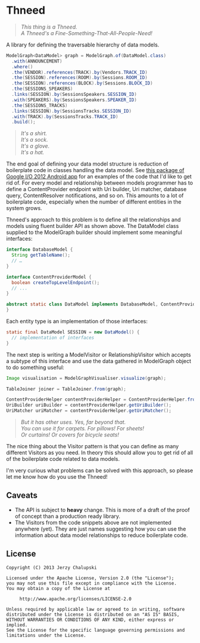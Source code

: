 Thneed
========

> *This thing is a Thneed.*  
> *A Thneed's a Fine-Something-That-All-People-Need!*  

A library for defining the traversable hierarchy of data models.

```java
ModelGraph<DataModel> graph = ModelGraph.of(DataModel.class)
  .with(ANNOUNCEMENT)
  .where()
  .the(VENDOR).references(TRACK).by(Vendors.TRACK_ID)
  .the(SESSION).references(ROOM).by(Sessions.ROOM_ID)
  .the(SESSION).references(BLOCK).by(Sessions.BLOCK_ID)
  .the(SESSIONS_SPEAKERS)
  .links(SESSION).by(SessionsSpeakers.SESSION_ID)
  .with(SPEAKERS).by(SessionsSpeakers.SPEAKER_ID)
  .the(SESSIONS_TRACKS)
  .links(SESSION).by(SessionsTracks.SESSION_ID)
  .with(TRACK).by(SessionsTracks.TRACK_ID)
  .build();
```

> *It's a shirt.*  
> *It's a sock.*  
> *It's a glove.*  
> *It's a hat.*  

The end goal of defining your data model structure is reduction of boilerplate code in classes handling the data model. See [this package of Google I/O 2012 Android app](https://code.google.com/p/iosched/source/browse/#git%2Fandroid%2Fsrc%2Fcom%2Fgoogle%2Fandroid%2Fapps%2Fiosched%2Fprovider) for an examples of the code that I'd like to get rid of. For every model and relationship between models programmer has to define a ContentProvider endpoint with Uri builder, Uri matcher, database query, ContentResolver notifications, and so on. This amounts to a lot of boilerplate code, especially when the number of different entities in the system grows.

Thneed's approach to this problem is to define all the relationships and models using fluent builder API as shown above. The DataModel class supplied to the ModelGraph builder should implement some meaningful interfaces:

```java
interface DatabaseModel {
  String getTableName();
  // …
}

interface ContentProviderModel {
  boolean createTopLevelEndpoint();
  // ...
}

abstract static class DataModel implements DatabaseModel, ContentProviderModel {
}
```

Each entity type is an implementation of those interfaces:

```java
static final DataModel SESSION = new DataModel() {
  // implementation of interfaces
}
```

The next step is writing a ModelVisitor or RelationshipVisitor which accepts a subtype of this interface and use the data gathered in ModelGraph object to do something useful:

```java
Image visualisation = ModelGraphVisualiser.visualize(graph);

TableJoiner joiner = TableJoiner.from(graph);

ContentProviderHelper contentProviderHelper = ContentProviderHelper.from(graph);
UriBuilder uriBuilder = contentProviderHelper.getUriBuilder();
UriMatcher uriMatcher = contentProviderHelper.getUriMatcher();
```

> *But it has other uses. Yes, far beyond that.*  
> *You can use it for carpets. For pillows! For sheets!*  
> *Or curtains! Or covers for bicycle seats!*

The nice thing about the Visitor pattern is that you can define as many different Visitors as you need. In theory this should allow you to get rid of all of the boilerplate code related to data models.

I'm very curious what problems can be solved with this approach, so please let me know how do you use the Thneed!

Caveats
-------

* The API is subject to **heavy** change. This is more of a draft of the proof of concept than a production ready library.
* The Visitors from the code snippets above are not implemented anywhere (yet). They are just names suggesting how you can use the information about data model relationships to reduce boilerplate code.

License
-------

    Copyright (C) 2013 Jerzy Chalupski

    Licensed under the Apache License, Version 2.0 (the "License");
    you may not use this file except in compliance with the License.
    You may obtain a copy of the License at

         http://www.apache.org/licenses/LICENSE-2.0

    Unless required by applicable law or agreed to in writing, software
    distributed under the License is distributed on an "AS IS" BASIS,
    WITHOUT WARRANTIES OR CONDITIONS OF ANY KIND, either express or implied.
    See the License for the specific language governing permissions and
    limitations under the License. 
